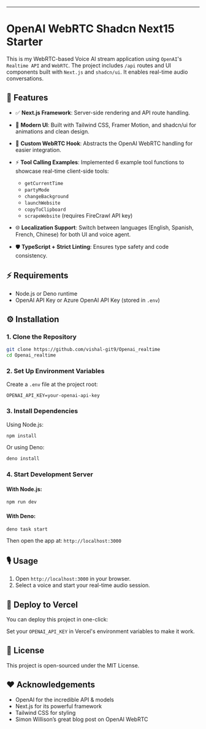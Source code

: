 
---

# OpenAI WebRTC Shadcn Next15 Starter

This is my WebRTC-based Voice AI stream application using `OpenAI`'s `Realtime API` and `WebRTC`. The project includes `/api` routes and UI components built with `Next.js` and `shadcn/ui`. It enables real-time audio conversations.


## 🚀 Features

* ✅ **Next.js Framework**: Server-side rendering and API route handling.
* 🎨 **Modern UI**: Built with Tailwind CSS, Framer Motion, and shadcn/ui for animations and clean design.
* 🔧 **Custom WebRTC Hook**: Abstracts the OpenAI WebRTC handling for easier integration.
* ⚡ **Tool Calling Examples**: Implemented 6 example tool functions to showcase real-time client-side tools:

  * `getCurrentTime`
  * `partyMode`
  * `changeBackground`
  * `launchWebsite`
  * `copyToClipboard`
  * `scrapeWebsite` (requires FireCrawl API key)
* 🌐 **Localization Support**: Switch between languages (English, Spanish, French, Chinese) for both UI and voice agent.
* 🛡️ **TypeScript + Strict Linting**: Ensures type safety and code consistency.

## ⚡ Requirements

* Node.js or Deno runtime
* OpenAI API Key or Azure OpenAI API Key (stored in `.env`)

## ⚙️ Installation

### 1. Clone the Repository

```bash
git clone https://github.com/vishal-git9/Openai_realtime
cd Openai_realtime
```

### 2. Set Up Environment Variables

Create a `.env` file at the project root:

```env
OPENAI_API_KEY=your-openai-api-key
```

### 3. Install Dependencies

Using Node.js:

```bash
npm install
```

Or using Deno:

```bash
deno install
```

### 4. Start Development Server

#### With Node.js:

```bash
npm run dev
```

#### With Deno:

```bash
deno task start
```

Then open the app at:
`http://localhost:3000`

## 🎙️ Usage

1. Open `http://localhost:3000` in your browser.
2. Select a voice and start your real-time audio session.

## 🚀 Deploy to Vercel

You can deploy this project in one-click:

Set your `OPENAI_API_KEY` in Vercel's environment variables to make it work.

## 📜 License

This project is open-sourced under the MIT License.

## ❤️ Acknowledgements

* OpenAI for the incredible API & models
* Next.js for its powerful framework
* Tailwind CSS for styling
* Simon Willison’s great blog post on OpenAI WebRTC
